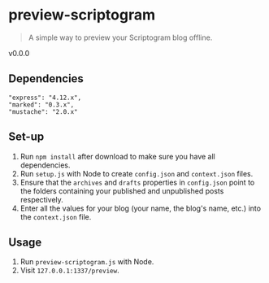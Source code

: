 # preview-scriptogram

> A simple way to preview your Scriptogram blog offline.

v0.0.0

## Dependencies

    "express": "4.12.x",
    "marked": "0.3.x",
    "mustache": "2.0.x"

## Set-up

 1. Run `npm install` after download to make sure you have all dependencies.
 2. Run `setup.js` with Node to create `config.json` and `context.json` files.
 3. Ensure that the `archives` and `drafts` properties in `config.json` point to the folders containing your published and unpublished posts respectively.
 4. Enter all the values for your blog (your name, the blog's name, etc.) into the `context.json` file.

## Usage

 1. Run `preview-scriptogram.js` with Node.
 2. Visit `127.0.0.1:1337/preview`.
